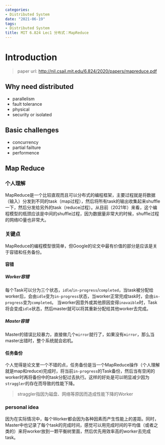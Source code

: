 ```yaml
---
categories:
- Distributed System
date: "2021-06-19"
tags:
- Distributed System
title: MIT 6.824 Lec1 分布式：MapReduce
---
```




# Introduction

> paper url: http://nil.csail.mit.edu/6.824/2020/papers/mapreduce.pdf

## Why need distributed
+ parallelism
+ fault tolerance
+ physical
+ security or isolated
## Basic challenges
+ concurrency
+ partial failture
+ performence
## Map Reduce
### 个人理解
MapReduce是一个比较直观而且可以分布式的编程框架，主要过程就是将数据（输入）分发到不同的task（map过程），然后将所有task的输出收集起来shuffle一下，然后分发给另外的task（reduce过程）。从目前（2021年）来看，这个编程模型的瓶颈应该是中间的shuffle过程，因为数据量非常大的时候，shuffle过程的网络IO量也非常大。
### 关键点
MapReduce的编程模型很简单，但Google的论文中最有价值的部分是应该是关于容错和任务备份。
#### 容错
##### Worker容错
每个Task可以分为三个状态，`idle`/`in-progress`/`completed`，当task被分配给worker后，会由`idle`变为`in-progress`状态，当worker正常完成task时，会由`in-progress`变为`completed`。
当worker因意外或其他原因变得`inavaible`时，Task将会变成`idle`状态，然后master就可以将其重新分配给其他worker去完成。
##### Master容错
Master的错误比较暴力，直接做几个`mirror`就行了，如果没有`mirror`，那么当master出错时，整个系统就会宕机。
#### 任务备份
个人觉得是论文里一个不错的点，任务备份是当一个MapReduce操作（个人理解就是map和reduce)完成时，将当前`in-progress`的Task备份，然后当有空闲的worker时再将备份中的task分配过去执行。这样的好处是可以明显减少因为`straggler`的存在而导致的性能下降。
> straggler指因为磁盘、网络等原因而造成性能下降的Worker

### personal idea
因为在实际情况中，每个Worker都会因为各种因素而产生性能上的差距。同时，Master中也记录了每个task的完成时间，感觉可以用完成时间的平均值（或者之类的）来将worker放到一颗平衡树里面，然后优先用效率高的worker去完成task。
